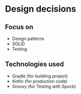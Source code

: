 # Design decisions

## Focus on
- Design patterns
- SOLID
- Testing

## Technologies used
- Gradle (for building project)
- Kotlin (for production code)
- Groovy (for Testing with Spock)